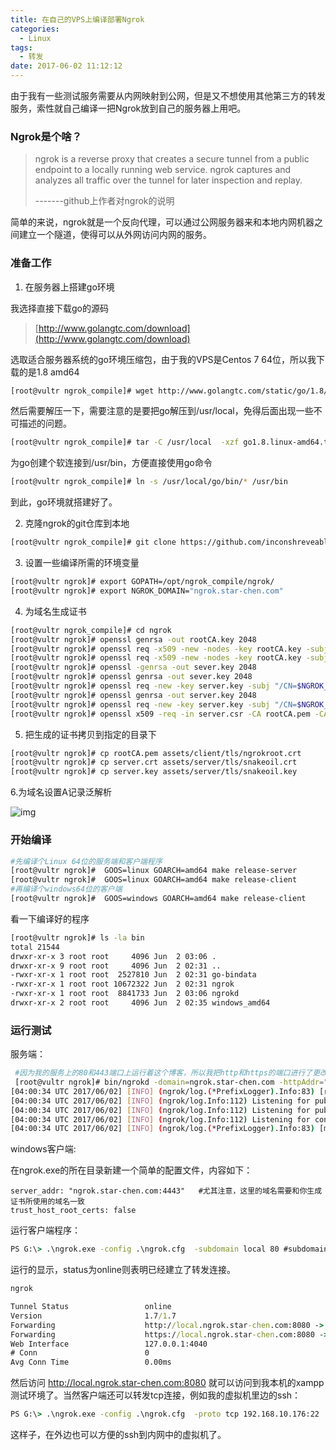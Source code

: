 ```yaml
---
title: 在自己的VPS上编译部署Ngrok
categories:
  - Linux
tags:
  - 转发
date: 2017-06-02 11:12:12
---
```


由于我有一些测试服务需要从内网映射到公网，但是又不想使用其他第三方的转发服务，索性就自己编译一把Ngrok放到自己的服务器上用吧。

<!-- more -->

### Ngrok是个啥？

> ngrok is a reverse proxy that creates a secure tunnel from a public endpoint to a locally running web service. ngrok captures and analyzes all traffic over the tunnel for later inspection and replay.
>
> -------github上作者对ngrok的说明

简单的来说，ngrok就是一个反向代理，可以通过公网服务器来和本地内网机器之间建立一个隧道，使得可以从外网访问内网的服务。

### 准备工作

1. 在服务器上搭建go环境

我选择直接下载go的源码

>  [http://www.golangtc.com/download](http://www.golangtc.com/download) 

选取适合服务器系统的go环境压缩包，由于我的VPS是Centos 7 64位，所以我下载的是1.8 amd64

```bash
[root@vultr ngrok_compile]# wget http://www.golangtc.com/static/go/1.8/go1.8.linux-amd64.tar.gz
```

然后需要解压一下，需要注意的是要把go解压到/usr/local，免得后面出现一些不可描述的问题。

```bash
[root@vultr ngrok_compile]# tar -C /usr/local  -xzf go1.8.linux-amd64.tar.gz
```

为go创建个软连接到/usr/bin，方便直接使用go命令

```bash
[root@vultr ngrok_compile]# ln -s /usr/local/go/bin/* /usr/bin
```

到此，go环境就搭建好了。

2. 克隆ngrok的git仓库到本地

```bash
[root@vultr ngrok_compile]# git clone https://github.com/inconshreveable/ngrok.git
```

3. 设置一些编译所需的环境变量

```bash
[root@vultr ngrok]# export GOPATH=/opt/ngrok_compile/ngrok/
[root@vultr ngrok]# export NGROK_DOMAIN="ngrok.star-chen.com"
```

4. 为域名生成证书

```bash
[root@vultr ngrok_compile]# cd ngrok
[root@vultr ngrok]# openssl genrsa -out rootCA.key 2048
[root@vultr ngrok]# openssl req -x509 -new -nodes -key rootCA.key -subj "/CN=$NGROK_DOMAIN" days 5000 -out rootCA.pem
[root@vultr ngrok]# openssl req -x509 -new -nodes -key rootCA.key -subj "/CN=$NGROK_DOMAIN" -days 5000 -out rootCA.pem
[root@vultr ngrok]# openssl -genrsa -out sever.key 2048
[root@vultr ngrok]# openssl genrsa -out sever.key 2048
[root@vultr ngrok]# openssl req -new -key server.key -subj "/CN=$NGROK_DOMAIN" -out server.csr
[root@vultr ngrok]# openssl genrsa -out server.key 2048
[root@vultr ngrok]# openssl req -new -key server.key -subj "/CN=$NGROK_DOMAIN" -out server.csr
[root@vultr ngrok]# openssl x509 -req -in server.csr -CA rootCA.pem -CAkey rootCA.key -CAcreateserial -out server.crt -days 5000
```

5. 把生成的证书拷贝到指定的目录下

```bash
[root@vultr ngrok]# cp rootCA.pem assets/client/tls/ngrokroot.crt 
[root@vultr ngrok]# cp server.crt assets/server/tls/snakeoil.crt 
[root@vultr ngrok]# cp server.key assets/server/tls/snakeoil.key 
```

6.为域名设置A记录泛解析

![img](/blogimg/fan.png)

### 开始编译

```bash
#先编译个Linux 64位的服务端和客户端程序
[root@vultr ngrok]#  GOOS=linux GOARCH=amd64 make release-server
[root@vultr ngrok]#  GOOS=linux GOARCH=amd64 make release-client
#再编译个windows64位的客户端
[root@vultr ngrok]#  GOOS=windows GOARCH=amd64 make release-client
```

看一下编译好的程序

```bash
[root@vultr ngrok]# ls -la bin
total 21544
drwxr-xr-x 3 root root     4096 Jun  2 03:06 .
drwxr-xr-x 9 root root     4096 Jun  2 02:31 ..
-rwxr-xr-x 1 root root  2527810 Jun  2 02:31 go-bindata
-rwxr-xr-x 1 root root 10672322 Jun  2 02:31 ngrok
-rwxr-xr-x 1 root root  8841733 Jun  2 03:06 ngrokd
drwxr-xr-x 2 root root     4096 Jun  2 02:35 windows_amd64

```

### 运行测试

服务端：

```bash
 #因为我的服务上的80和443端口上运行着这个博客，所以我把http和https的端口进行了更改
 [root@vultr ngrok]# bin/ngrokd -domain=ngrok.star-chen.com -httpAddr=":8080" -httpsAddr=":8081"
[04:00:34 UTC 2017/06/02] [INFO] (ngrok/log.(*PrefixLogger).Info:83) [registry] [tun] No affinity cache specified
[04:00:34 UTC 2017/06/02] [INFO] (ngrok/log.Info:112) Listening for public http connections on [::]:8080
[04:00:34 UTC 2017/06/02] [INFO] (ngrok/log.Info:112) Listening for public https connections on [::]:8081
[04:00:34 UTC 2017/06/02] [INFO] (ngrok/log.Info:112) Listening for control and proxy connections on [::]:4443
[04:00:34 UTC 2017/06/02] [INFO] (ngrok/log.(*PrefixLogger).Info:83) [metrics] Reporting every 30 seconds


```

windows客户端:

在ngrok.exe的所在目录新建一个简单的配置文件，内容如下：

```
server_addr: "ngrok.star-chen.com:4443"   #尤其注意，这里的域名需要和你生成证书所使用的域名一致
trust_host_root_certs: false  
```

运行客户端程序：

```cmd
PS G:\> .\ngrok.exe -config .\ngrok.cfg  -subdomain local 80 #subdomain为指定的子域名
```

运行的显示，status为online则表明已经建立了转发连接。

```cmd
ngrok

Tunnel Status                 online
Version                       1.7/1.7
Forwarding                    http://local.ngrok.star-chen.com:8080 -> 127.0.0.1:80
Forwarding                    https://local.ngrok.star-chen.com:8080 -> 127.0.0.1:80
Web Interface                 127.0.0.1:4040
# Conn                        0
Avg Conn Time                 0.00ms


```

然后访问 http://local.ngrok.star-chen.com:8080  就可以访问到我本机的xampp测试环境了。当然客户端还可以转发tcp连接，例如我的虚拟机里边的ssh：

```cmd
PS G:\> .\ngrok.exe -config .\ngrok.cfg  -proto tcp 192.168.10.176:22
```

这样子，在外边也可以方便的ssh到内网中的虚拟机了。